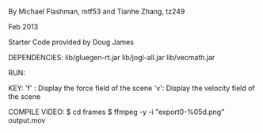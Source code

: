 By 
Michael Flashman, mtf53
and 
Tianhe Zhang, tz249

Feb 2013

Starter Code provided by Doug James 

DEPENDENCIES:
lib/gluegen-rt.jar
lib/jogl-all.jar
lib/vecmath.jar

RUN:

KEY:
'f' : Display the force field of the scene
'v': Display the velocity field of the scene


COMPILE VIDEO:
$ cd frames
$ ffmpeg -y -i "export0-%05d.png" output.mov
